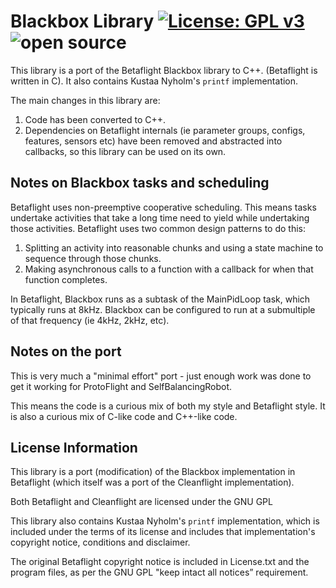 # Blackbox Library [![License: GPL v3](https://img.shields.io/badge/License-GPLv3-blue.svg)](https://www.gnu.org/licenses/gpl-3.0) ![open source](https://badgen.net/badge/open/source/blue?icon=github)

This library is a port of the Betaflight Blackbox library to C++. (Betaflight is written in C).
It also contains Kustaa Nyholm's `printf` implementation.

The main changes in this library are:

1. Code has been converted to C++.
2. Dependencies on Betaflight internals (ie parameter groups, configs, features, sensors etc)
   have been removed and abstracted into callbacks, so this library can be used on its own.

## Notes on Blackbox tasks and scheduling

Betaflight uses non-preemptive cooperative scheduling. This means tasks undertake activities that
take a long time need to yield while undertaking those activities. Betaflight uses two common design patterns
to do this:

1. Splitting an activity into reasonable chunks and using a state machine to sequence through those chunks.
2. Making asynchronous calls to a function with a callback for when that function completes.

In Betaflight, Blackbox runs as a subtask of the MainPidLoop task, which typically runs at 8kHz. Blackbox
can be configured to run at a submultiple of that frequency (ie 4kHz, 2kHz, etc).

## Notes on the port

This is very much a "minimal effort" port - just enough work was done to get it working for ProtoFlight and SelfBalancingRobot.

This means the code is a curious mix of both my style and Betaflight style. It is also a curious mix of C-like code and C++-like code.

## License Information

This library is a port (modification) of the Blackbox implementation
in Betaflight (which itself was a port of the Cleanflight implementation).

Both Betaflight and Cleanflight are licensed under the GNU GPL

This library also contains Kustaa Nyholm's `printf` implementation, which is included under
the terms of its license and includes that implementation's copyright notice, conditions and disclaimer.

The original Betaflight copyright notice is included in License.txt and the program files,
as per the GNU GPL "keep intact all notices” requirement.
